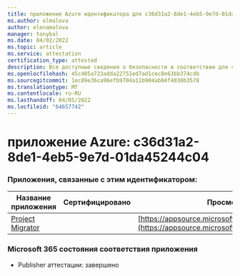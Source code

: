 ```yaml
---
title: приложение Azure идентификатора для c36d31a2-8de1-4eb5-9e7d-01da45244c04
ms.author: elmalova
author: elenamalova
manager: tonybal
ms.date: 04/02/2022
ms.topic: article
ms.service: attestation
certification_type: attested
description: Все доступные сведения о безопасности и соответствии для c36d31a2-8de1-4eb5-9e7d-01da45244c04.
ms.openlocfilehash: 45c405a723adda22751ed7ad1cec8e63bb374cdb
ms.sourcegitcommit: 1ec89e36ca96efb9704a11b904ab84f4030b3578
ms.translationtype: MT
ms.contentlocale: ru-RU
ms.lasthandoff: 04/05/2022
ms.locfileid: "64657742"
---
```

# <a name="azure-app-id-c36d31a2-8de1-4eb5-9e7d-01da45244c04"></a>приложение Azure: c36d31a2-8de1-4eb5-9e7d-01da45244c04


### <a name="apps-associated-with-this-id"></a>Приложения, связанные с этим идентификатором:
| **Название приложения** | **Сертифицировано** | **Просмотр в AppSource** |
|--------------|---------------|-----------------------|
| [Project Migrator](../forward/WA200003160.md) |  | [https://appsource.microsoft.com/product/office/WA200003160](https://appsource.microsoft.com/product/office/WA200003160) |

### <a name="microsoft-365-app-compliance-status"></a>Microsoft 365 состояния соответствия приложения
- Publisher аттестации: завершено

